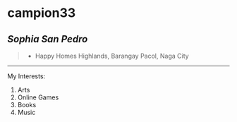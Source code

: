 # campion33
## ***Sophia*** ***San Pedro***
>- Happy Homes Highlands, Barangay Pacol, Naga City
---
My Interests:
1. Arts
2. Online Games
3. Books
4. Music
